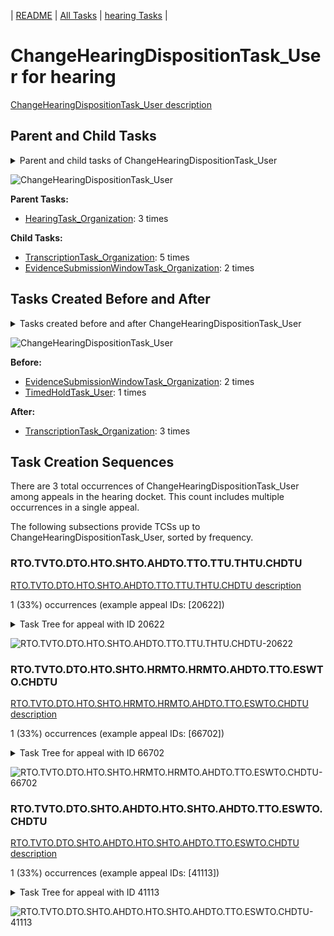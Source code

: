 <!-- DO NOT EDIT THIS FILE.  This file is autogenerated. -->
| [README](../README.md) | [All Tasks](../alltasks.md) | [hearing Tasks](tasklist.md) |

# ChangeHearingDispositionTask_User for hearing

[ChangeHearingDispositionTask_User description](../descr/ChangeHearingDispositionTask_User.md)

## Parent and Child Tasks

<details><summary markdown='span'>Parent and child tasks of ChangeHearingDispositionTask_User
</summary>

```
digraph G {
rankdir=LR;
node [shape=box]
"ChangeHearingDispositionTask_User" -> "TranscriptionTask_Organization" [label=5]
"ChangeHearingDispositionTask_User" -> "EvidenceSubmissionWindowTask_Organization" [label=2]
"HearingTask_Organization" -> "ChangeHearingDispositionTask_User" [label=3]
}
```
</details>

![ChangeHearingDispositionTask_User](dot/ChangeHearingDispositionTask_User-parentchild.dot.png)

**Parent Tasks:**

   * [HearingTask_Organization](HearingTask_Organization.md): 3 times

**Child Tasks:**

   * [TranscriptionTask_Organization](TranscriptionTask_Organization.md): 5 times
   * [EvidenceSubmissionWindowTask_Organization](EvidenceSubmissionWindowTask_Organization.md): 2 times

## Tasks Created Before and After

<details><summary markdown='span'>Tasks created before and after ChangeHearingDispositionTask_User</summary>

```
digraph G {
rankdir=LR;

"ChangeHearingDispositionTask_User" -> "TranscriptionTask_Organization" [label=3]
"EvidenceSubmissionWindowTask_Organization" -> "ChangeHearingDispositionTask_User" [label=2]
"TimedHoldTask_User" -> "ChangeHearingDispositionTask_User" [label=1]
}
```
</details>

![ChangeHearingDispositionTask_User](dot/ChangeHearingDispositionTask_User.dot.png)

**Before:**

   * [EvidenceSubmissionWindowTask_Organization](EvidenceSubmissionWindowTask_Organization.md): 2 times
   * [TimedHoldTask_User](TimedHoldTask_User.md): 1 times

**After:**

   * [TranscriptionTask_Organization](TranscriptionTask_Organization.md): 3 times

## Task Creation Sequences

There are 3 total occurrences of ChangeHearingDispositionTask_User among appeals in the hearing docket.  This count includes multiple occurrences in a single appeal.

The following subsections provide TCSs up to ChangeHearingDispositionTask_User, sorted by frequency.

### RTO.TVTO.DTO.HTO.SHTO.AHDTO.TTO.TTU.THTU.CHDTU

[RTO.TVTO.DTO.HTO.SHTO.AHDTO.TTO.TTU.THTU.CHDTU description](../descr/RTO.TVTO.DTO.HTO.SHTO.AHDTO.TTO.TTU.THTU.CHDTU.md)

1 (33%) occurrences (example appeal IDs: [20622])

<details><summary markdown='span'>Task Tree for appeal with ID 20622</summary>

```
@startuml
skinparam {
  ObjectBorderColor #555
  ObjectBorderThickness 0
  ObjectFontStyle bold
  ObjectFontSize 14
  ObjectAttributeFontColor #333
  ObjectAttributeFontSize 12
}
  object 0.RootTask #8dd3c7 {
Organization
}
  object 1.TrackVeteranTask #bebada {
Organization
}
  object 2.DistributionTask #ffffb3 {
Organization
}
  object 3.HearingTask #fb8072 {
Organization
}
  object 4.ScheduleHearingTask #80b1d3 {
Organization
}
  object 5.HearingAdminActionVerifyAddressTask #ffed6f {
Organization
}
  object 6.AssignHearingDispositionTask #8dd3c7 {
Organization
}
  object 7.TranscriptionTask #fb8072 {
Organization
}
  object 8.TranscriptionTask #fb8072 {
User
}
  object 9.TimedHoldTask #fccde5 {
User
}
  object 10.ChangeHearingDispositionTask #d9d9d9 {
Organization
}
  object 11.ChangeHearingDispositionTask #d9d9d9 {
User  <back:white>    </back>
}
  object 12.TranscriptionTask #fb8072 {
Organization
}
  object 13.TranscriptionTask #fb8072 {
Organization
}
  object 14.TranscriptionTask #fb8072 {
Organization
}
  object 15.ChangeHearingDispositionTask #d9d9d9 {
Organization
}
  object 16.TranscriptionTask #fb8072 {
Organization
}
  object 17.JudgeAssignTask #ccebc5 {
User
}
  object 18.JudgeDecisionReviewTask #d9d9d9 {
User
}
  object 19.AttorneyTask #bc80bd {
User
}
  object 20.BvaDispatchTask #b3de69 {
Organization
}
  object 21.BvaDispatchTask #b3de69 {
User
}
  object 22.BvaDispatchTask #b3de69 {
User
}
  object 23.BvaDispatchTask #b3de69 {
User
}
0.RootTask -- 1.TrackVeteranTask
0.RootTask -- 2.DistributionTask
2.DistributionTask -- 3.HearingTask
3.HearingTask -- 4.ScheduleHearingTask
4.ScheduleHearingTask -- 5.HearingAdminActionVerifyAddressTask
3.HearingTask -- 6.AssignHearingDispositionTask
6.AssignHearingDispositionTask -- 7.TranscriptionTask
7.TranscriptionTask -- 8.TranscriptionTask
8.TranscriptionTask -- 9.TimedHoldTask
3.HearingTask -- 10.ChangeHearingDispositionTask
3.HearingTask -- 11.ChangeHearingDispositionTask
11.ChangeHearingDispositionTask -- 12.TranscriptionTask
11.ChangeHearingDispositionTask -- 13.TranscriptionTask
11.ChangeHearingDispositionTask -- 14.TranscriptionTask
3.HearingTask -- 15.ChangeHearingDispositionTask
15.ChangeHearingDispositionTask -- 16.TranscriptionTask
0.RootTask -- 17.JudgeAssignTask
0.RootTask -- 18.JudgeDecisionReviewTask
18.JudgeDecisionReviewTask -- 19.AttorneyTask
0.RootTask -- 20.BvaDispatchTask
20.BvaDispatchTask -- 21.BvaDispatchTask
20.BvaDispatchTask -- 22.BvaDispatchTask
20.BvaDispatchTask -- 23.BvaDispatchTask
@enduml
```
</details>

![RTO.TVTO.DTO.HTO.SHTO.AHDTO.TTO.TTU.THTU.CHDTU-20622](uml/RTO.TVTO.DTO.HTO.SHTO.AHDTO.TTO.TTU.THTU.CHDTU-20622.png)

### RTO.TVTO.DTO.HTO.SHTO.HRMTO.HRMTO.AHDTO.TTO.ESWTO.CHDTU

[RTO.TVTO.DTO.HTO.SHTO.HRMTO.HRMTO.AHDTO.TTO.ESWTO.CHDTU description](../descr/RTO.TVTO.DTO.HTO.SHTO.HRMTO.HRMTO.AHDTO.TTO.ESWTO.CHDTU.md)

1 (33%) occurrences (example appeal IDs: [66702])

<details><summary markdown='span'>Task Tree for appeal with ID 66702</summary>

```
@startuml
skinparam {
  ObjectBorderColor #555
  ObjectBorderThickness 0
  ObjectFontStyle bold
  ObjectFontSize 14
  ObjectAttributeFontColor #333
  ObjectAttributeFontSize 12
}
  object 0.RootTask #8dd3c7 {
Organization
}
  object 1.TrackVeteranTask #bebada {
Organization
}
  object 2.DistributionTask #ffffb3 {
Organization
}
  object 3.HearingTask #fb8072 {
Organization
}
  object 4.ScheduleHearingTask #80b1d3 {
Organization
}
  object 5.ExtensionRequestMailTask #fdb462 {
Organization
}
  object 6.ExtensionRequestMailTask #fdb462 {
Organization
}
  object 7.ExtensionRequestMailTask #fdb462 {
User
}
  object 8.ExtensionRequestMailTask #fdb462 {
User
}
  object 9.HearingRelatedMailTask #8dd3c7 {
Organization
}
  object 10.HearingRelatedMailTask #8dd3c7 {
Organization
}
  object 11.AssignHearingDispositionTask #8dd3c7 {
Organization
}
  object 12.TranscriptionTask #fb8072 {
Organization
}
  object 13.EvidenceSubmissionWindowTask #fccde5 {
Organization
}
  object 14.ChangeHearingDispositionTask #d9d9d9 {
Organization
}
  object 15.ChangeHearingDispositionTask #d9d9d9 {
User  <back:white>    </back>
}
  object 16.TranscriptionTask #fb8072 {
Organization
}
  object 17.EvidenceSubmissionWindowTask #fccde5 {
Organization
}
  object 18.TrackVeteranTask #bebada {
Organization
}
0.RootTask -- 1.TrackVeteranTask
0.RootTask -- 2.DistributionTask
2.DistributionTask -- 3.HearingTask
3.HearingTask -- 4.ScheduleHearingTask
2.DistributionTask -- 5.ExtensionRequestMailTask
5.ExtensionRequestMailTask -- 6.ExtensionRequestMailTask
6.ExtensionRequestMailTask -- 7.ExtensionRequestMailTask
6.ExtensionRequestMailTask -- 8.ExtensionRequestMailTask
2.DistributionTask -- 9.HearingRelatedMailTask
9.HearingRelatedMailTask -- 10.HearingRelatedMailTask
3.HearingTask -- 11.AssignHearingDispositionTask
11.AssignHearingDispositionTask -- 12.TranscriptionTask
11.AssignHearingDispositionTask -- 13.EvidenceSubmissionWindowTask
3.HearingTask -- 14.ChangeHearingDispositionTask
3.HearingTask -- 15.ChangeHearingDispositionTask
15.ChangeHearingDispositionTask -- 16.TranscriptionTask
15.ChangeHearingDispositionTask -- 17.EvidenceSubmissionWindowTask
0.RootTask -- 18.TrackVeteranTask
@enduml
```
</details>

![RTO.TVTO.DTO.HTO.SHTO.HRMTO.HRMTO.AHDTO.TTO.ESWTO.CHDTU-66702](uml/RTO.TVTO.DTO.HTO.SHTO.HRMTO.HRMTO.AHDTO.TTO.ESWTO.CHDTU-66702.png)

### RTO.TVTO.DTO.SHTO.AHDTO.HTO.SHTO.AHDTO.TTO.ESWTO.CHDTU

[RTO.TVTO.DTO.SHTO.AHDTO.HTO.SHTO.AHDTO.TTO.ESWTO.CHDTU description](../descr/RTO.TVTO.DTO.SHTO.AHDTO.HTO.SHTO.AHDTO.TTO.ESWTO.CHDTU.md)

1 (33%) occurrences (example appeal IDs: [41113])

<details><summary markdown='span'>Task Tree for appeal with ID 41113</summary>

```
@startuml
skinparam {
  ObjectBorderColor #555
  ObjectBorderThickness 0
  ObjectFontStyle bold
  ObjectFontSize 14
  ObjectAttributeFontColor #333
  ObjectAttributeFontSize 12
}
  object 0.RootTask #8dd3c7 {
Organization
}
  object 1.TrackVeteranTask #bebada {
Organization
}
  object 2.DistributionTask #ffffb3 {
Organization
}
  object 3.HearingTask #fb8072 {
Organization
}
  object 4.ScheduleHearingTask #80b1d3 {
Organization
}
  object 5.AssignHearingDispositionTask #8dd3c7 {
Organization
}
  object 6.HearingTask #fb8072 {
Organization
}
  object 7.AssignHearingDispositionTask #8dd3c7 {
Organization
}
  object 8.HearingTask #fb8072 {
Organization
}
  object 9.AssignHearingDispositionTask #8dd3c7 {
Organization
}
  object 10.ChangeHearingDispositionTask #d9d9d9 {
Organization
}
  object 11.HearingTask #fb8072 {
Organization
}
  object 12.ScheduleHearingTask #80b1d3 {
Organization
}
  object 13.AssignHearingDispositionTask #8dd3c7 {
Organization
}
  object 14.TranscriptionTask #fb8072 {
Organization
}
  object 15.EvidenceSubmissionWindowTask #fccde5 {
Organization
}
  object 16.ChangeHearingDispositionTask #d9d9d9 {
Organization
}
  object 17.ChangeHearingDispositionTask #d9d9d9 {
User  <back:white>    </back>
}
  object 18.TranscriptionTask #fb8072 {
Organization
}
  object 19.EvidenceSubmissionWindowTask #fccde5 {
Organization
}
  object 20.TrackVeteranTask #bebada {
Organization
}
0.RootTask -- 1.TrackVeteranTask
0.RootTask -- 2.DistributionTask
2.DistributionTask -- 3.HearingTask
3.HearingTask -- 4.ScheduleHearingTask
3.HearingTask -- 5.AssignHearingDispositionTask
2.DistributionTask -- 6.HearingTask
6.HearingTask -- 7.AssignHearingDispositionTask
2.DistributionTask -- 8.HearingTask
8.HearingTask -- 9.AssignHearingDispositionTask
8.HearingTask -- 10.ChangeHearingDispositionTask
2.DistributionTask -- 11.HearingTask
11.HearingTask -- 12.ScheduleHearingTask
11.HearingTask -- 13.AssignHearingDispositionTask
13.AssignHearingDispositionTask -- 14.TranscriptionTask
13.AssignHearingDispositionTask -- 15.EvidenceSubmissionWindowTask
11.HearingTask -- 16.ChangeHearingDispositionTask
11.HearingTask -- 17.ChangeHearingDispositionTask
17.ChangeHearingDispositionTask -- 18.TranscriptionTask
17.ChangeHearingDispositionTask -- 19.EvidenceSubmissionWindowTask
0.RootTask -- 20.TrackVeteranTask
@enduml
```
</details>

![RTO.TVTO.DTO.SHTO.AHDTO.HTO.SHTO.AHDTO.TTO.ESWTO.CHDTU-41113](uml/RTO.TVTO.DTO.SHTO.AHDTO.HTO.SHTO.AHDTO.TTO.ESWTO.CHDTU-41113.png)

